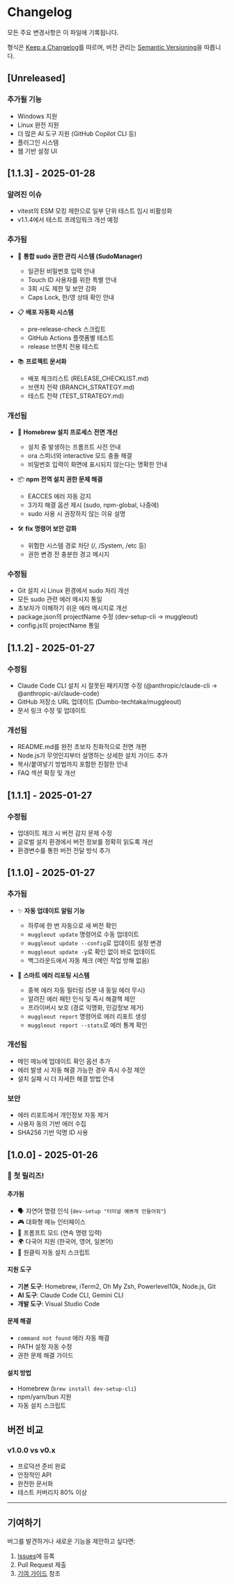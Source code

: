 # Changelog

모든 주요 변경사항은 이 파일에 기록됩니다.

형식은 [Keep a Changelog](https://keepachangelog.com/ko/1.0.0/)를 따르며,
버전 관리는 [Semantic Versioning](https://semver.org/lang/ko/)을 따릅니다.

## [Unreleased]

### 추가될 기능
- Windows 지원
- Linux 완전 지원  
- 더 많은 AI 도구 지원 (GitHub Copilot CLI 등)
- 플러그인 시스템
- 웹 기반 설정 UI

## [1.1.3] - 2025-01-28

### 알려진 이슈
- vitest의 ESM 모킹 제한으로 일부 단위 테스트 임시 비활성화
- v1.1.4에서 테스트 프레임워크 개선 예정

### 추가됨
- 🔐 **통합 sudo 권한 관리 시스템 (SudoManager)**
  - 일관된 비밀번호 입력 안내
  - Touch ID 사용자를 위한 특별 안내
  - 3회 시도 제한 및 보안 강화
  - Caps Lock, 한/영 상태 확인 안내

- 📋 **배포 자동화 시스템**
  - pre-release-check 스크립트
  - GitHub Actions 플랫폼별 테스트
  - release 브랜치 전용 테스트

- 📚 **프로젝트 문서화**
  - 배포 체크리스트 (RELEASE_CHECKLIST.md)
  - 브랜치 전략 (BRANCH_STRATEGY.md)
  - 테스트 전략 (TEST_STRATEGY.md)

### 개선됨
- 🚀 **Homebrew 설치 프로세스 전면 개선**
  - 설치 중 발생하는 프롬프트 사전 안내
  - ora 스피너와 interactive 모드 충돌 해결
  - 비밀번호 입력이 화면에 표시되지 않는다는 명확한 안내
  
- 📦 **npm 전역 설치 권한 문제 해결**
  - EACCES 에러 자동 감지
  - 3가지 해결 옵션 제시 (sudo, npm-global, 나중에)
  - sudo 사용 시 권장하지 않는 이유 설명

- 🛠️ **fix 명령어 보안 강화**
  - 위험한 시스템 경로 차단 (/, /System, /etc 등)
  - 권한 변경 전 충분한 경고 메시지

### 수정됨
- Git 설치 시 Linux 환경에서 sudo 처리 개선
- 모든 sudo 관련 에러 메시지 통일
- 초보자가 이해하기 쉬운 에러 메시지로 개선
- package.json의 projectName 수정 (dev-setup-cli → muggleout)
- config.js의 projectName 통일

## [1.1.2] - 2025-01-27

### 수정됨
- Claude Code CLI 설치 시 잘못된 패키지명 수정 (@anthropic/claude-cli → @anthropic-ai/claude-code)
- GitHub 저장소 URL 업데이트 (Dumbo-techtaka/muggleout)
- 문서 링크 수정 및 업데이트

### 개선됨
- README.md를 완전 초보자 친화적으로 전면 개편
- Node.js가 무엇인지부터 설명하는 상세한 설치 가이드 추가
- 복사/붙여넣기 방법까지 포함한 친절한 안내
- FAQ 섹션 확장 및 개선

## [1.1.1] - 2025-01-27

### 수정됨
- 업데이트 체크 시 버전 감지 문제 수정
- 글로벌 설치 환경에서 버전 정보를 정확히 읽도록 개선
- 환경변수를 통한 버전 전달 방식 추가

## [1.1.0] - 2025-01-27

### 추가됨
- ✨ **자동 업데이트 알림 기능**
  - 하루에 한 번 자동으로 새 버전 확인
  - `muggleout update` 명령어로 수동 업데이트
  - `muggleout update --config`로 업데이트 설정 변경
  - `muggleout update -y`로 확인 없이 바로 업데이트
  - 백그라운드에서 자동 체크 (메인 작업 방해 없음)

- 🚨 **스마트 에러 리포팅 시스템**
  - 중복 에러 자동 필터링 (5분 내 동일 에러 무시)
  - 알려진 에러 패턴 인식 및 즉시 해결책 제안
  - 프라이버시 보호 (경로 익명화, 민감정보 제거)
  - `muggleout report` 명령어로 에러 리포트 생성
  - `muggleout report --stats`로 에러 통계 확인

### 개선됨
- 메인 메뉴에 업데이트 확인 옵션 추가
- 에러 발생 시 자동 해결 가능한 경우 즉시 수정 제안
- 설치 실패 시 더 자세한 해결 방법 안내

### 보안
- 에러 리포트에서 개인정보 자동 제거
- 사용자 동의 기반 에러 수집
- SHA256 기반 익명 ID 사용

## [1.0.0] - 2025-01-26

### 🎉 첫 릴리즈!

#### 추가됨
- 🗣️ 자연어 명령 인식 (`dev-setup "터미널 예쁘게 만들어줘"`)
- 🎮 대화형 메뉴 인터페이스
- 💬 프롬프트 모드 (연속 명령 입력)
- 🌍 다국어 지원 (한국어, 영어, 일본어)
- 🚀 원클릭 자동 설치 스크립트

#### 지원 도구
- **기본 도구**: Homebrew, iTerm2, Oh My Zsh, Powerlevel10k, Node.js, Git
- **AI 도구**: Claude Code CLI, Gemini CLI
- **개발 도구**: Visual Studio Code

#### 문제 해결
- `command not found` 에러 자동 해결
- PATH 설정 자동 수정
- 권한 문제 해결 가이드

#### 설치 방법
- Homebrew (`brew install dev-setup-cli`)
- npm/yarn/bun 지원
- 자동 설치 스크립트

## 버전 비교

### v1.0.0 vs v0.x
- 프로덕션 준비 완료
- 안정적인 API
- 완전한 문서화
- 테스트 커버리지 80% 이상

---

## 기여하기

버그를 발견하거나 새로운 기능을 제안하고 싶다면:
1. [Issues](https://github.com/your-username/dev-setup-cli/issues)에 등록
2. Pull Request 제출
3. [기여 가이드](CONTRIBUTING.md) 참조